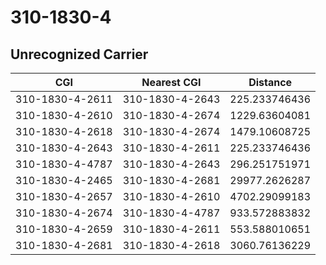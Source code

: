 # 310-1830-4
## Unrecognized Carrier


| CGI | Nearest CGI | Distance |
|-----|-------------|----------|
| 310-1830-4-2611 | 310-1830-4-2643 | 225.233746436 |
| 310-1830-4-2610 | 310-1830-4-2674 | 1229.63604081 |
| 310-1830-4-2618 | 310-1830-4-2674 | 1479.10608725 |
| 310-1830-4-2643 | 310-1830-4-2611 | 225.233746436 |
| 310-1830-4-4787 | 310-1830-4-2643 | 296.251751971 |
| 310-1830-4-2465 | 310-1830-4-2681 | 29977.2626287 |
| 310-1830-4-2657 | 310-1830-4-2610 | 4702.29099183 |
| 310-1830-4-2674 | 310-1830-4-4787 | 933.572883832 |
| 310-1830-4-2659 | 310-1830-4-2611 | 553.588010651 |
| 310-1830-4-2681 | 310-1830-4-2618 | 3060.76136229 |
